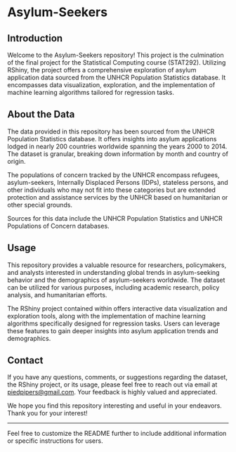 # Asylum-Seekers

## Introduction

Welcome to the Asylum-Seekers repository! This project is the culmination of the final project for the Statistical Computing course (STAT292). Utilizing RShiny, the project offers a comprehensive exploration of asylum application data sourced from the UNHCR Population Statistics database. It encompasses data visualization, exploration, and the implementation of machine learning algorithms tailored for regression tasks.

## About the Data

The data provided in this repository has been sourced from the UNHCR Population Statistics database. It offers insights into asylum applications lodged in nearly 200 countries worldwide spanning the years 2000 to 2014. The dataset is granular, breaking down information by month and country of origin.

The populations of concern tracked by the UNHCR encompass refugees, asylum-seekers, Internally Displaced Persons (IDPs), stateless persons, and other individuals who may not fit into these categories but are extended protection and assistance services by the UNHCR based on humanitarian or other special grounds.

Sources for this data include the UNHCR Population Statistics and UNHCR Populations of Concern databases.

## Usage

This repository provides a valuable resource for researchers, policymakers, and analysts interested in understanding global trends in asylum-seeking behavior and the demographics of asylum-seekers worldwide. The dataset can be utilized for various purposes, including academic research, policy analysis, and humanitarian efforts.

The RShiny project contained within offers interactive data visualization and exploration tools, along with the implementation of machine learning algorithms specifically designed for regression tasks. Users can leverage these features to gain deeper insights into asylum application trends and demographics.

## Contact

If you have any questions, comments, or suggestions regarding the dataset, the RShiny project, or its usage, please feel free to reach out via email at piedpipers@gmail.com. Your feedback is highly valued and appreciated.

We hope you find this repository interesting and useful in your endeavors. Thank you for your interest!

---
Feel free to customize the README further to include additional information or specific instructions for users.





